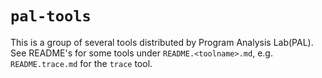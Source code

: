 # `pal-tools`

This is a group of several tools distributed by Program Analysis Lab(PAL).
See README's for some tools under `README.<toolname>.md`, e.g. `README.trace.md` for the `trace` tool.
